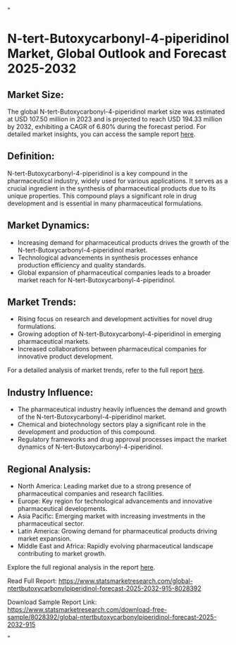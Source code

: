 "<html>
<head>
<title>N-tert-Butoxycarbonyl-4-piperidinol Market, Global Outlook and Forecast 2025-2032</title>
</head>
<body>

<h1>N-tert-Butoxycarbonyl-4-piperidinol Market, Global Outlook and Forecast 2025-2032</h1>

<h2>Market Size:</h2>
<p>The global N-tert-Butoxycarbonyl-4-piperidinol market size was estimated at USD 107.50 million in 2023 and is projected to reach USD 194.33 million by 2032, exhibiting a CAGR of 6.80% during the forecast period. For detailed market insights, you can access the sample report <a href='https://www.statsmarketresearch.com/download-free-sample/8028392/global-ntertbutoxycarbonylpiperidinol-forecast-2025-2032-915'>here</a>.</p>

<h2>Definition:</h2>
<p>N-tert-Butoxycarbonyl-4-piperidinol is a key compound in the pharmaceutical industry, widely used for various applications. It serves as a crucial ingredient in the synthesis of pharmaceutical products due to its unique properties. This compound plays a significant role in drug development and is essential in many pharmaceutical formulations.</p>

<h2>Market Dynamics:</h2>
<ul>
<li>Increasing demand for pharmaceutical products drives the growth of the N-tert-Butoxycarbonyl-4-piperidinol market.</li>
<li>Technological advancements in synthesis processes enhance production efficiency and quality standards.</li>
<li>Global expansion of pharmaceutical companies leads to a broader market reach for N-tert-Butoxycarbonyl-4-piperidinol.</li>
</ul>

<h2>Market Trends:</h2>
<ul>
<li>Rising focus on research and development activities for novel drug formulations.</li>
<li>Growing adoption of N-tert-Butoxycarbonyl-4-piperidinol in emerging pharmaceutical markets.</li>
<li>Increased collaborations between pharmaceutical companies for innovative product development.</li>
</ul>
<p>For a detailed analysis of market trends, refer to the full report <a href='https://www.statsmarketresearch.com/global-ntertbutoxycarbonylpiperidinol-forecast-2025-2032-915-8028392'>here</a>.</p>

<h2>Industry Influence:</h2>
<ul>
<li>The pharmaceutical industry heavily influences the demand and growth of the N-tert-Butoxycarbonyl-4-piperidinol market.</li>
<li>Chemical and biotechnology sectors play a significant role in the development and production of this compound.</li>
<li>Regulatory frameworks and drug approval processes impact the market dynamics of N-tert-Butoxycarbonyl-4-piperidinol.</li>
</ul>

<h2>Regional Analysis:</h2>
<ul>
<li>North America: Leading market due to a strong presence of pharmaceutical companies and research facilities.</li>
<li>Europe: Key region for technological advancements and innovative pharmaceutical developments.</li>
<li>Asia Pacific: Emerging market with increasing investments in the pharmaceutical sector.</li>
<li>Latin America: Growing demand for pharmaceutical products driving market expansion.</li>
<li>Middle East and Africa: Rapidly evolving pharmaceutical landscape contributing to market growth.</li>
</ul>
<p>Explore the full regional analysis in the report <a href='https://www.statsmarketresearch.com/global-ntertbutoxycarbonylpiperidinol-forecast-2025-2032-915-8028392'>here</a>.</p>

<p>Read Full Report: <a href='https://www.statsmarketresearch.com/global-ntertbutoxycarbonylpiperidinol-forecast-2025-2032-915-8028392'>https://www.statsmarketresearch.com/global-ntertbutoxycarbonylpiperidinol-forecast-2025-2032-915-8028392</a></p>

<p>Download Sample Report Link: <a href='https://www.statsmarketresearch.com/download-free-sample/8028392/global-ntertbutoxycarbonylpiperidinol-forecast-2025-2032-915'>https://www.statsmarketresearch.com/download-free-sample/8028392/global-ntertbutoxycarbonylpiperidinol-forecast-2025-2032-915</a></p>

</body>
</html>"
